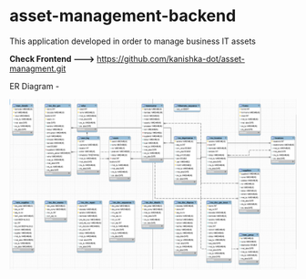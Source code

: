 
# asset-management-backend


This application developed in order to manage business IT assets

**Check Frontend --->**
https://github.com/kanishka-dot/asset-managment.git



ER Diagram -

![](readme/ER.PNG)
